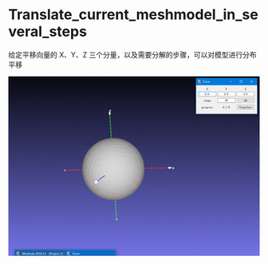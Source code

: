 # Translate_current_meshmodel_in_several_steps

给定平移向量的 X、Y、Z 三个分量，以及需要分解的步骤，可以对模型进行分布平移

<div align=center><img src="https://github.com/GaoYuanBob/Translate_current_meshmodel_in_several_steps/blob/master/translation.gif"><div>
